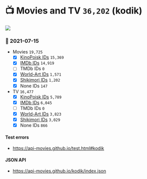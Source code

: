 # :tv: Movies and TV `36,202` (kodik)

<a href="https://API-Movies.github.io"><img src="https://API-Movies.github.io/banner.png?cache"></a>

### :date: 2021-07-15
- Movies `19,725`
  - [x] <a href="https://API-Movies.github.io/kodik/movie_kinopoisk_ids.json">KinoPoisk IDs</a> `15,369`
  - [x] <a href="https://API-Movies.github.io/kodik/movie_imdb_ids.json">IMDb IDs</a> `14,919`
  - [ ] TMDb IDs `0`
  - [x] <a href="https://API-Movies.github.io/kodik/movie_world_art_ids.json">World-Art IDs</a> `1,571`
  - [x] <a href="https://API-Movies.github.io/kodik/movie_shikimori_ids.json">Shikimori IDs</a> `1,202`
  - [x] None IDs `147`
- TV `16,477`
  - [x] <a href="https://API-Movies.github.io/kodik/tv_kinopoisk_ids.json">KinoPoisk IDs</a> `5,789`
  - [x] <a href="https://API-Movies.github.io/kodik/tv_imdb_ids.json">IMDb IDs</a> `6,045`
  - [ ] TMDb IDs `0`
  - [x] <a href="https://API-Movies.github.io/kodik/tv_world_art_ids.json">World-Art IDs</a> `3,823`
  - [x] <a href="https://API-Movies.github.io/kodik/tv_shikimori_ids.json">Shikimori IDs</a> `3,029`
  - [x] None IDs `866`
#### Test errors
- <a href='https://api-movies.github.io/test.html#kodik'>https://api-movies.github.io/test.html#kodik</a>
#### JSON API
- <a href='https://api-movies.github.io/kodik/index.json'>https://api-movies.github.io/kodik/index.json</a>
